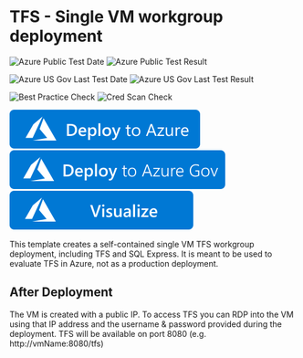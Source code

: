 # TFS - Single VM workgroup deployment

![Azure Public Test Date](https://azurequickstartsservice.blob.core.windows.net/badges/application-workloads/visualstudio/tfs-basic-workgroup/PublicLastTestDate.svg)
![Azure Public Test Result](https://azurequickstartsservice.blob.core.windows.net/badges/application-workloads/visualstudio/tfs-basic-workgroup/PublicDeployment.svg)

![Azure US Gov Last Test Date](https://azurequickstartsservice.blob.core.windows.net/badges/application-workloads/visualstudio/tfs-basic-workgroup/FairfaxLastTestDate.svg)
![Azure US Gov Last Test Result](https://azurequickstartsservice.blob.core.windows.net/badges/application-workloads/visualstudio/tfs-basic-workgroup/FairfaxDeployment.svg)

![Best Practice Check](https://azurequickstartsservice.blob.core.windows.net/badges/application-workloads/visualstudio/tfs-basic-workgroup/BestPracticeResult.svg)
![Cred Scan Check](https://azurequickstartsservice.blob.core.windows.net/badges/application-workloads/visualstudio/tfs-basic-workgroup/CredScanResult.svg)

[![Deploy To Azure](https://raw.githubusercontent.com/Azure/azure-quickstart-templates/master/1-CONTRIBUTION-GUIDE/images/deploytoazure.svg?sanitize=true)](https://portal.azure.com/#create/Microsoft.Template/uri/https%3A%2F%2Fraw.githubusercontent.com%2FAzure%2Fazure-quickstart-templates%2Fmaster%2Fapplication-workloads%2Fvisualstudio%2Ftfs-basic-workgroup%2Fazuredeploy.json)  
[![Deploy To Azure US Gov](https://raw.githubusercontent.com/Azure/azure-quickstart-templates/master/1-CONTRIBUTION-GUIDE/images/deploytoazuregov.svg?sanitize=true)](https://portal.azure.us/#create/Microsoft.Template/uri/https%3A%2F%2Fraw.githubusercontent.com%2FAzure%2Fazure-quickstart-templates%2Fmaster%2Fapplication-workloads%2Fvisualstudio%2Ftfs-basic-workgroup%2Fazuredeploy.json)
[![Visualize](https://raw.githubusercontent.com/Azure/azure-quickstart-templates/master/1-CONTRIBUTION-GUIDE/images/visualizebutton.svg?sanitize=true)](http://armviz.io/#/?load=https%3A%2F%2Fraw.githubusercontent.com%2FAzure%2Fazure-quickstart-templates%2Fmaster%2Fapplication-workloads%2Fvisualstudio%2Ftfs-basic-workgroup%2Fazuredeploy.json)
 
 
This template creates a self-contained single VM TFS workgroup deployment, including TFS and SQL Express. It is meant to be used to evaluate TFS in Azure, not as a production deployment.

## After Deployment

The VM is created with a public IP. To access TFS you can RDP into the VM using that IP address and the username & password provided during the deployment. TFS will be available on port 8080 (e.g. http://vmName:8080/tfs)


